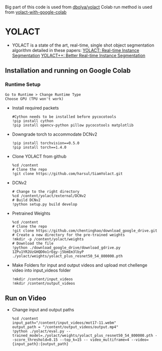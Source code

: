 Big part of this code is used from [dbolya/yolact](https://github.com/dbolya/yolact)
Colab run method is used from [yolact-with-google-colab](https://www.immersivelimit.com/tutorials/yolact-with-google-colab)

# YOLACT
  - YOLACT is a state of the art, real-time, single shot object segmentation algorithm detailed in these papers:
  [YOLACT: Real-time Instance Segmentation](https://arxiv.org/pdf/1912.06218.pdf)
  [YOLACT++: Better Real-time Instance Segmentation](https://arxiv.org/pdf/1904.02689.pdf)

## Installation and running on Google Colab

### Runtime Setup
    Go to Runtime > Change Runtime Type
    Choose GPU (TPU won't work)

- Install required packets
   ```Shell
   #Cython needs to be installed before pycocotools
   !pip install cython
   !pip install opencv-python pillow pycocotools matplotlib
   ```
- Downgrade torch to accommodate DCNv2
   ```Shell
   !pip install torchvision==0.5.0
   !pip install torch==1.4.0
   ```
- Clone YOLACT from github
    ```Shell
   %cd /content
   # Clone the repo
   !git clone https://github.com/harsul/SiamYolact.git
   ```
- DCNv2
   ```Shell
   # Change to the right directory
   %cd /content/yolact/external/DCNv2
   # Build DCNv2
   !python setup.py build develop
   ```
- Pretrained Weights
    ```Shell
    %cd /content
    # Clone the repo
    !git clone https://github.com/chentinghao/download_google_drive.git
    # Create a new directory for the pre-trained weights
    !mkdir -p /content/yolact/weights
    # Download the file
    !python ./download_google_drive/download_gdrive.py 1ZPu1YR2UzGHQD0o1rEqy-j5bmEm3lbyP ./yolact/weights/yolact_plus_resnet50_54_800000.pth
   ```
- Make Folders for input and output videos and upload mot chellenge video into input_videos folder
   ```Shell
   !mkdir /content/input_videos
   !mkdir /content/output_videos
   ```
## Run on Video 
- Change input and output paths
    ```Shell
   %cd /content
    input_path="/content/input_videos/mot17-11.webm"
    output_path = "/content/output_videos/output.mp4"
    !python ./yolact/eval.py --trained_model=./yolact/weights/yolact_plus_resnet50_54_800000.pth --score_threshold=0.15 --top_k=15 -- video_multiframe=4 --video={input_path}:{output_path}
   ```
